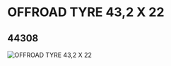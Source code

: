 # OFFROAD TYRE 43,2 X 22
## 44308
![OFFROAD TYRE 43,2 X 22](https://lc-www-live-s.legocdn.com/media/bricks/5/2/4184285.jpg)